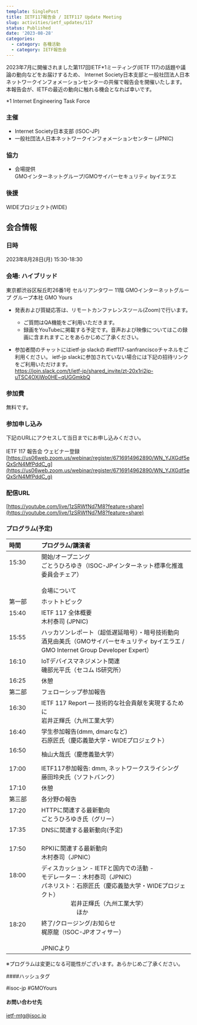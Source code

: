 ```yaml
---
template: SinglePost
title: IETF117報告会 / IETF117 Update Meeting
slug: activities/ietf_updates/117
status: Published
date: '2023-08-28'
categories:
  - category: 各種活動
  - category: IETF報告会
---
```


2023年7月に開催されました第117回IETF*1ミーティング(IETF 117)の話題や議論の動向などをお届けするため、 Internet Society日本支部と一般社団法人日本ネットワークインフォメーションセンターの共催で報告会を開催いたします。 本報告会が、IETFの最近の動向に触れる機会となれば幸いです。 

*1 Internet Engineering Task Force

### 主催
*  Internet Society日本支部 (ISOC-JP)
*  一般社団法人日本ネットワークインフォメーションセンター (JPNIC) 

### 協力
* 会場提供 <br>  GMOインターネットグループ/GMOサイバーセキュリティ byイエラエ

### 後援
  WIDEプロジェクト(WIDE)

## 会合情報

### 日時
2023年8月28日(月) 15:30-18:30

### 会場: ハイブリッド

東京都渋谷区桜丘町26番1号 セルリアンタワー 11階
GMOインターネットグループ グループ本社 GMO Yours

*  発表および質疑応答は、リモートカンファレンスツール(Zoom)で行います。
   * ご質問はQA機能をご利用いただきます。
   * 録画をYouTubeに掲載する予定です。音声および映像についてはこの録画に含まれますことをあらかじめご了承ください。

* 参加者間のチャットにはietf-jp slackの #ietf117-sanfranciscoチャネルをご利用ください。 ietf-jp slackに参加されていない場合には下記の招待リンクをご利用いただけます。<br>
  https://join.slack.com/t/ietf-jp/shared_invite/zt-20x1ri2ip-uTSC4OXjWo0HE~qUGGmkbQ

### 参加費
  無料です。

### 参加申し込み

下記のURLにアクセスして当日までにお申し込みください。<br><br>
IETF 117 報告会 ウェビナー登録<br>
[https://us06web.zoom.us/webinar/register/6716914962890/WN_YJXGdf5eQxSrN4MfPddC_g](https://us06web.zoom.us/webinar/register/6716914962890/WN_YJXGdf5eQxSrN4MfPddC_g)

### 配信URL
  [https://youtube.com/live/1zSRWfNd7M8?feature=share](https://youtube.com/live/1zSRWfNd7M8?feature=share)

### プログラム(予定)

| 時間　　　 | プログラム/講演者 | 
|:------------|:---------------------------------------------------|
|  15:30  <br><br><br><br> | 開始/オープニング<br>ごとうひろゆき（ISOC-JPインターネット標準化推進委員会チェア）<br><br> 会場について | 
|  第一部 <br>| ホットトピック | 
|  15:40  <br><br>| IETF 117 全体概要 <br> 木村泰司 (JPNIC) | 
|  15:55  <br><br>| ハッカソンレポート（超低遅延暗号）・暗号技術動向 <br> 酒見由美氏（GMOサイバーセキュリティ byイエラエ / GMO Internet Group Developer Expert） |  
|  16:10  <br><br>| IoTデバイスマネジメント関連 <br> 磯部光平氏（セコム IS研究所）| 
|  16:25  <br>| 休憩 | 
|  第二部 <br>| フェローシップ参加報告 | 
|  16:30  <br><br>| IETF 117 Report ― 技術的な社会貢献を実現するために <br> 岩井正輝氏（九州⼯業⼤学） | 
|  16:40  <br><br>| 学生参加報告(dmm, dmarcなど) <br> 石原匠氏（慶応義塾大学・WIDEプロジェクト） | 
|  16:50  <br><br>| 柚山大哉氏（慶應義塾大学） | 
|  17:00  <br><br>| IETF117参加報告: dmm, ネットワークスライシング <br> 藤田玲央氏（ソフトバンク） | 
|  17:10  <br>| 休憩 | 
|  第三部 <br>| 各分野の報告 | 
|  17:20  <br><br>| HTTPに関連する最新動向 <br> ごとうひろゆき氏（グリー）| 
|  17:35  <br><br>| DNSに関連する最新動向(予定) <br>　 | 
|  17:50  <br><br>| RPKIに関連する最新動向 <br> 木村泰司（JPNIC）| 
|  18:00  <br><br><br><br><br> | ディスカッション - IETFと国内での活動 - <br> モデレーター：木村泰司（JPNIC）<br> パネリスト：石原匠氏（慶応義塾大学・WIDEプロジェクト）<br> 　　　　　岩井正輝氏（九州⼯業⼤学）<br> 　　　　　　ほか| 
|  18:20  <br><br><br><br> | 終了/クロージング/お知らせ <br> 梶原龍（ISOC-JPオフィサー）<br><br> JPNICより| 

※プログラムは変更になる可能性がございます。あらかじめご了承ください。

####ハッシュタグ

#isoc-jp #GMOYours

#### お問い合わせ先
ietf-mtg@isoc.jp
